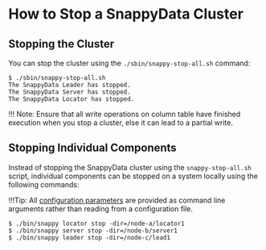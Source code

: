 <a id="howto-stopcluster"></a>
# How to Stop a SnappyData Cluster

## Stopping the Cluster
You can stop the cluster using the `./sbin/snappy-stop-all.sh` command:

```no-highlight
$ ./sbin/snappy-stop-all.sh
The SnappyData Leader has stopped.
The SnappyData Server has stopped.
The SnappyData Locator has stopped.
```
!!! Note:
	Ensure that all write operations on column table have finished execution when you stop a cluster, else it can lead to a partial write.

<a id="stop-components"></a>
## Stopping Individual Components

Instead of stopping the SnappyData cluster using the `snappy-stop-all.sh` script, individual components can be stopped on a system locally using the following commands:

!!!Tip:
	All [configuration parameters](../configuring_cluster/configuring_cluster.md) are provided as command line arguments rather than reading from a configuration file.

```
$ ./bin/snappy locator stop -dir=/node-a/locator1
$ ./bin/snappy server stop -dir=/node-b/server1
$ ./bin/snappy leader stop -dir=/node-c/lead1
```
